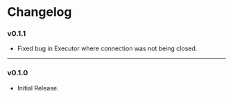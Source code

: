 # Changelog

### v0.1.1

- Fixed bug in Executor where connection was not being closed.

---

### v0.1.0

- Initial Release.
